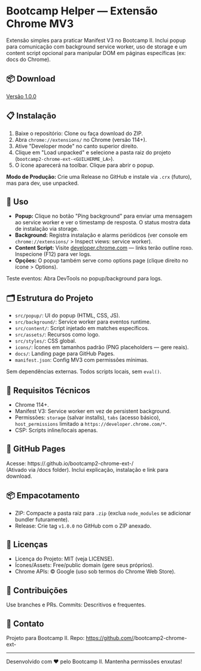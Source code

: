 # Bootcamp Helper — Extensão Chrome MV3

Extensão simples para praticar Manifest V3 no Bootcamp II. Inclui popup para comunicação com background service worker, uso de storage e um content script opcional para manipular DOM em páginas específicas (ex: docs do Chrome).

## 📦 Download
[Versão 1.0.0](https://github.com/<seu-usuario>/bootcamp2-chrome-ext-<seu-usuario>/releases/tag/v1.0.0)

## 📋 Instalação

1. Baixe o repositório: Clone ou faça download do ZIP.
2. Abra `chrome://extensions/` no Chrome (versão 114+).
3. Ative "Developer mode" no canto superior direito.
4. Clique em "Load unpacked" e selecione a pasta raiz do projeto (`bootcamp2-chrome-ext-<GUILHERME_LA>`).
5. O ícone aparecerá na toolbar. Clique para abrir o popup.

**Modo de Produção:** Crie uma Release no GitHub e instale via `.crx` (futuro), mas para dev, use unpacked.

## 🚀 Uso

- **Popup:** Clique no botão "Ping background" para enviar uma mensagem ao service worker e ver o timestamp de resposta. O status mostra data de instalação via storage.
- **Background:** Registra instalação e alarms periódicos (ver console em `chrome://extensions/` > Inspect views: service worker).
- **Content Script:** Visite [developer.chrome.com](https://developer.chrome.com/docs/extensions/) — links terão outline roxo. Inspecione (F12) para ver logs.
- **Opções:** O popup também serve como options page (clique direito no ícone > Options).

Teste eventos: Abra DevTools no popup/background para logs.

## 🗂️ Estrutura do Projeto

- `src/popup/`: UI do popup (HTML, CSS, JS).
- `src/background/`: Service worker para eventos runtime.
- `src/content/`: Script injetado em matches específicos.
- `src/assets/`: Recursos como logo.
- `src/styles/`: CSS global.
- `icons/`: Ícones em tamanhos padrão (PNG placeholders — gere reais).
- `docs/`: Landing page para GitHub Pages.
- `manifest.json`: Config MV3 com permissões mínimas.

Sem dependências externas. Todos scripts locais, sem `eval()`.

## 🔧 Requisitos Técnicos

- Chrome 114+.
- Manifest V3: Service worker em vez de persistent background.
- Permissões: `storage` (salvar installs), `tabs` (acesso básico), `host_permissions` limitado a `https://developer.chrome.com/*`.
- CSP: Scripts inline/locais apenas.

## 📁 GitHub Pages

Acesse: https://<seu-usuario>.github.io/bootcamp2-chrome-ext-<seu-usuario>/  
(Ativado via /docs folder). Inclui explicação, instalação e link para download.

## 📦 Empacotamento

- ZIP: Compacte a pasta raiz para `.zip` (exclua `node_modules` se adicionar bundler futuramente).
- Release: Crie tag `v1.0.0` no GitHub com o ZIP anexado.

## 📝 Licenças

- Licença do Projeto: MIT (veja LICENSE).
- Ícones/Assets: Free/public domain (gere seus próprios).
- Chrome APIs: © Google (uso sob termos do Chrome Web Store).

## 🤝 Contribuições

Use branches e PRs. Commits: Descritivos e frequentes.

## 📨 Contato

Projeto para Bootcamp II. Repo: https://github.com/<seu-usuario>/bootcamp2-chrome-ext-<GUILHERME-LA>

---
Desenvolvido com ❤️ pelo Bootcamp II. Mantenha permissões enxutas!

